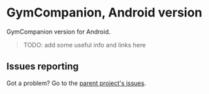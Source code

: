 GymCompanion, Android version
=============================

GymCompanion version for Android.

> TODO: add some useful info and links here

Issues reporting
----------------

Got a problem? Go to the [parent project's issues][issues].

[issues]:https://github.com/igorsantos07/GymCompanion/labels/env:Android%20Web%20UI

